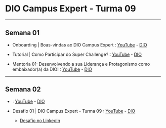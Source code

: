 # DIO Campus Expert - Turma 09

--- 

## Semana 01

* Onboarding | Boas-vindas ao DIO Campus Expert : [YouTube](https://www.youtube.com/watch?v=iLD3koJ3aoM) - [DIO](https://web.dio.me/lives/onboarding-boas-vindas-ao-dio-campus-expert/learning/null?back=/track/dio-campus-expert-turma-09&tab=undefined&moduleId=undefined)

* Tutorial | Como Participar do Super Challenge? : [YouTube](https://www.youtube.com/watch?v=s0MBGr6OwTc) - [DIO](https://web.dio.me/lives/tutorial-como-participar-do-super-challenge?back=/track/dio-campus-expert-turma-09)

* Mentoria 01: Desenvolvendo a sua Liderança e Protagonismo como embaixador(a) da DIO! : [YouTube](https://www.youtube.com/watch?v=0rclFcALPDA) - [DIO](https://web.dio.me/lives/mentoria-01-desenvolvendo-a-sua-lideranca-e-protagonismo-como-embaixadora-da-dio?back=/track/dio-campus-expert-turma-09)

---

## Semana 02

*  : [YouTube]() - [DIO](https://web.dio.me/lives/saiba-usar-o-linkedin-de-forma-estrategica-para-atrair-grandes-empresas-de-tecnologia?back=/track/dio-campus-expert-turma-09)

* Desafio 01 | DIO Campus Expert - Turma 09 : [YouTube](https://www.youtube.com/watch?v=bka5Lck9I7M) - [DIO](https://web.dio.me/lives/desafio-01-dio-campus-expert-turma-09)
  * [Desafio no Linkedin](https://www.linkedin.com/feed/update/urn:li:activity:7229206090775728128/)















